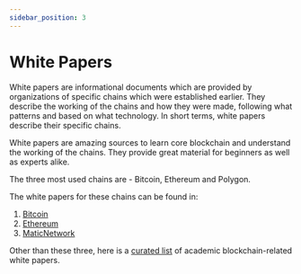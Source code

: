 ```yaml
---
sidebar_position: 3
---
```


# White Papers

White papers are informational documents which are provided by organizations of specific chains which were established earlier. They describe the working of the chains and how they were made, following what patterns and based on what technology. In short terms, white papers describe their specific chains.

White papers are amazing sources to learn core blockchain and understand the working of the chains. They provide great material for beginners as well as experts alike.

The three most used chains are - Bitcoin, Ethereum and Polygon.

The white papers for these chains can be found in:

1. [Bitcoin](https://bitcoin.org/bitcoin.pdf)
2. [Ethereum](https://ethereum.org/en/whitepaper/)
3. [MaticNetwork](https://github.com/maticnetwork/whitepaper)

Other than these three, here is a [curated list](https://github.com/decrypto-org/blockchain-papers) of academic blockchain-related white papers.
